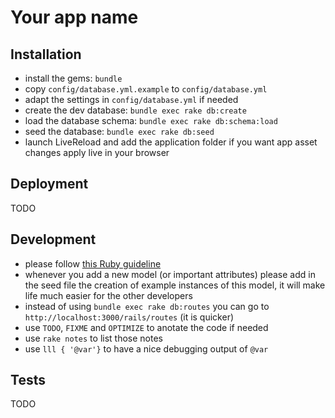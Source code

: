 Your app name
===

Installation
---
* install the gems: `bundle`
* copy `config/database.yml.example` to `config/database.yml`
* adapt the settings in `config/database.yml` if needed
* create the dev database: `bundle exec rake db:create`
* load the database schema: `bundle exec rake db:schema:load`
* seed the database: `bundle exec rake db:seed`
* launch LiveReload and add the application folder if you want app asset changes apply live in your browser

Deployment
---

TODO

Development
---

* please follow [this Ruby guideline](https://github.com/styleguide/ruby)
* whenever you add a new model (or important attributes) please add in the seed
file the creation of example instances of this model, it will make life much
easier for the other developers
* instead of using `bundle exec rake db:routes` you can go to
`http://localhost:3000/rails/routes` (it is quicker)
* use `TODO`, `FIXME` and `OPTIMIZE` to anotate the code if needed
* use `rake notes` to list those notes
* use `lll { '@var'}` to have a nice debugging output of `@var`

Tests
---

TODO
